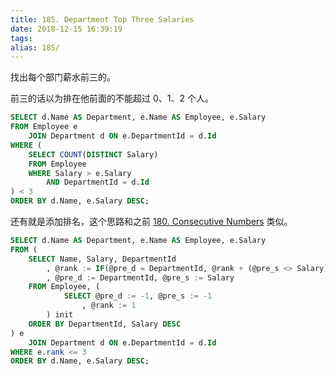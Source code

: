 ```yaml
---
title: 185. Department Top Three Salaries
date: 2018-12-15 16:39:19
tags:
alias: 185/
---
```


找出每个部门薪水前三的。

<!--more-->

前三的话以为排在他前面的不能超过 0、1、2 个人。

```sql
SELECT d.Name AS Department, e.Name AS Employee, e.Salary
FROM Employee e
	JOIN Department d ON e.DepartmentId = d.Id
WHERE (
	SELECT COUNT(DISTINCT Salary)
	FROM Employee
	WHERE Salary > e.Salary
		AND DepartmentId = d.Id
) < 3
ORDER BY d.Name, e.Salary DESC;
```

还有就是添加排名，这个思路和之前 [180. Consecutive Numbers](https://songouyang.github.io/leetcode/consecutive-numbers/) 类似。

```sql
SELECT d.Name AS Department, e.Name AS Employee, e.Salary
FROM (
	SELECT Name, Salary, DepartmentId
		, @rank := IF(@pre_d = DepartmentId, @rank + (@pre_s <> Salary), 1) AS rank
		, @pre_d := DepartmentId, @pre_s := Salary
	FROM Employee, (
			SELECT @pre_d := -1, @pre_s := -1
				, @rank := 1
		) init
	ORDER BY DepartmentId, Salary DESC
) e
	JOIN Department d ON e.DepartmentId = d.Id
WHERE e.rank <= 3
ORDER BY d.Name, e.Salary DESC;
```
